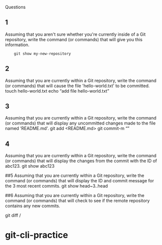 Questions
## 1 
Assuming that you aren't sure whether you're currently inside of a Git repository, write the command (or commands) that will give you this information.
	
		git show my-new-repository

## 2 
Assuming that you are currently within a Git repository, write the command (or commands) that will cause the file 'hello-world.txt' to be committed.
		touch hello-world.txt
		echo “add file hello-world.txt”

## 3
Assuming that you are currently within a Git repository, write the command (or commands) that will display any uncommitted changes made to the file named ‘README.md'.
		git add <README.md>
		git commit-m “<commit changes>”

## 4 
Assuming that you are currently within a Git repository, write the command (or commands) that will display the changes from the commit with the ID of abc123.
		git show abc123

##5
Assuming that you are currently within a Git repository, write the command (or commands) that will display the ID and commit message for the 3 most recent commits.
		git show head~3..head


##6
Assuming that you are currently within a Git repository, write the command (or commands) that will check to see if the remote repository contains any new commits.
    
git diff <my-new-repository>/<master>
# git-cli-practice
